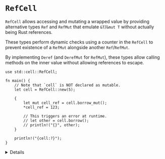 # `RefCell`

`RefCell` allows accessing and mutating a wrapped value by providing alternative
types `Ref` and `RefMut` that emulate `&T`/`&mut T` without actually being Rust
references.

These types perform dynamic checks using a counter in the `RefCell` to prevent
existence of a `RefMut` alongside another `Ref`/`RefMut`.

By implementing `Deref` (and `DerefMut` for `RefMut`), these types allow calling
methods on the inner value without allowing references to escape.

```rust,editable
use std::cell::RefCell;

fn main() {
    // Note that `cell` is NOT declared as mutable.
    let cell = RefCell::new(5);

    {
        let mut cell_ref = cell.borrow_mut();
        *cell_ref = 123;

        // This triggers an error at runtime.
        // let other = cell.borrow();
        // println!("{}", other);
    }

    println!("{cell:?}");
}
```

<details>

- `RefCell` enforces Rust's usual borrowing rules (either multiple shared
  references or a single exclusive reference) with a runtime check. In this
  case, all borrows are very short and never overlap, so the checks always
  succeed.

- The extra block in the example is to end the borrow created by the call to
  `borrow_mut` before we print the cell. Trying to print a borrowed `RefCell`
  just shows the message `"{borrowed}"`.

## More to Explore

There are also `OnceCell` and `OnceLock`, which allow initialization on first
use. Making these useful requires some more knowledge than students have at this
time.

</details>
